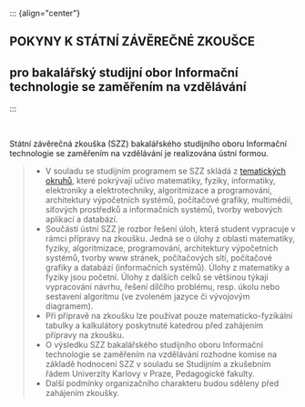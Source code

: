 ::: {align="center"}
## POKYNY K STÁTNÍ ZÁVĚREČNÉ ZKOUŠCE

## pro bakalářský studijní obor Informační technologie se zaměřením na vzdělávání
:::

 

Státní závěrečná zkouška (SZZ) bakalářského studijního oboru Informační
technologie se zaměřením na vzdělávání je realizována ústní formou.

> -   V souladu se studijním programem se SZZ skládá z [tematických
>     okruhů](?menu=434), které pokrývají učivo matematiky, fyziky,
>     informatiky, elektroniky a elektrotechniky, algoritmizace a
>     programování, architektury výpočetních systémů, počítačové
>     grafiky, multimédií, síťových prostředků a informačních systémů,
>     tvorby webových aplikací a databází.
> -   Součástí ústní SZZ je rozbor řešení úloh, která student vypracuje
>     v rámci přípravy na zkoušku. Jedná se o úlohy z oblasti
>     matematiky, fyziky, algoritmizace, programování, architektury
>     výpočetních systémů, tvorby www stránek, počítačových sítí,
>     počítačové grafiky a databází (informačních systémů). Úlohy z
>     matematiky a fyziky jsou početní. Úlohy z dalších celků se
>     většinou týkají vypracování návrhu, řešení dílčího problému, resp.
>     úkolu nebo sestavení algoritmu (ve zvoleném jazyce či vývojovým
>     diagramem).
> -   Při přípravě na zkoušku lze používat pouze matematicko-fyzikální
>     tabulky a kalkulátory poskytnuté katedrou před zahájením přípravy
>     na zkoušku.
> -   O výsledku SZZ bakalářského studijního oboru Informační
>     technologie se zaměřením na vzdělávání rozhodne komise na základě
>     hodnocení SZZ v souladu se Studijním a zkušebním řádem Univerzity
>     Karlovy v Praze, Pedagogické fakulty.
> -   Další podmínky organizačního charakteru budou sděleny před
>     zahájením zkoušky.
